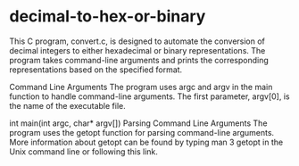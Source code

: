# decimal-to-hex-or-binary
This C program, convert.c, is designed to automate the conversion of decimal integers to either hexadecimal or binary representations. The program takes command-line arguments and prints the corresponding representations based on the specified format.

Command Line Arguments
The program uses argc and argv in the main function to handle command-line arguments. The first parameter, argv[0], is the name of the executable file.

int main(int argc, char* argv[])
Parsing Command Line Arguments
The program uses the getopt function for parsing command-line arguments. More information about getopt can be found by typing man 3 getopt in the Unix command line or following this link.
